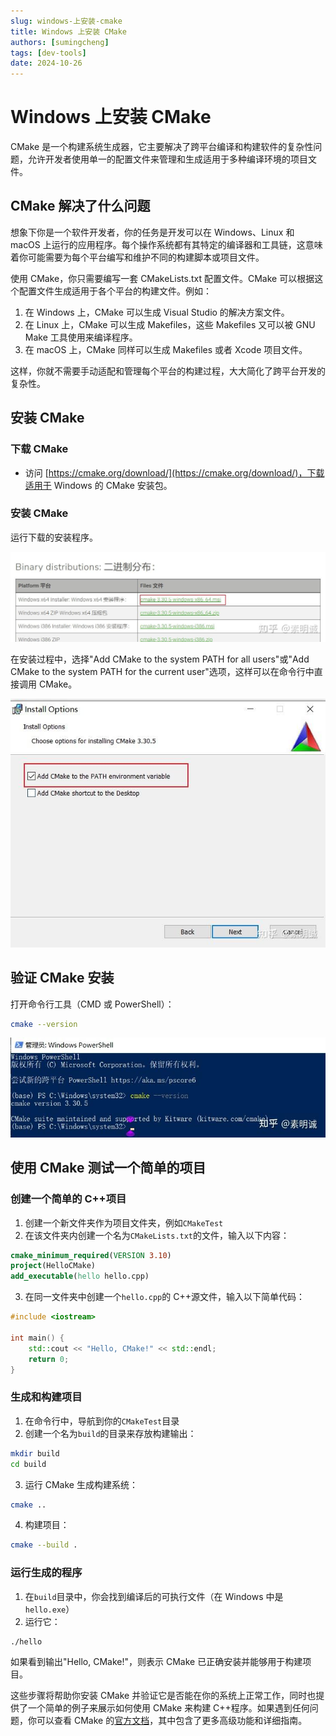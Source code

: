 ```yaml
---
slug: windows-上安装-cmake
title: Windows 上安装 CMake
authors: [sumingcheng]
tags: [dev-tools]
date: 2024-10-26
---
```


# Windows 上安装 CMake





CMake 是一个构建系统生成器，它主要解决了跨平台编译和构建软件的复杂性问题，允许开发者使用单一的配置文件来管理和生成适用于多种编译环境的项目文件。

## CMake 解决了什么问题

想象下你是一个软件开发者，你的任务是开发可以在 Windows、Linux 和 macOS 上运行的应用程序。每个操作系统都有其特定的编译器和工具链，这意味着你可能需要为每个平台编写和维护不同的构建脚本或项目文件。

使用 CMake，你只需要编写一套 CMakeLists.txt 配置文件。CMake 可以根据这个配置文件生成适用于各个平台的构建文件。例如：

1. 在 Windows 上，CMake 可以生成 Visual Studio 的解决方案文件。
2. 在 Linux 上，CMake 可以生成 Makefiles，这些 Makefiles 又可以被 GNU Make 工具使用来编译程序。
3. 在 macOS 上，CMake 同样可以生成 Makefiles 或者 Xcode 项目文件。

这样，你就不需要手动适配和管理每个平台的构建过程，大大简化了跨平台开发的复杂性。

## 安装 CMake

### 下载 CMake

- 访问 [https://cmake.org/download/](https://cmake.org/download/)，下载适用于 Windows 的 CMake 安装包。

### 安装 CMake

运行下载的安装程序。

![安装CMake步骤1](../image/d2719d305851faf3087521a005a04c92.jpg)

在安装过程中，选择"Add CMake to the system PATH for all users"或"Add CMake to the system PATH for the current user"选项，这样可以在命令行中直接调用 CMake。

![安装CMake步骤2](../image/d0d6fa5493ec5ba8de9c272d8e842d77.jpg)

## 验证 CMake 安装

打开命令行工具（CMD 或 PowerShell）：

```bash
cmake --version
```

![验证CMake安装](../image/091698446c90c83e75a77559dfffcbb1.jpg)

## 使用 CMake 测试一个简单的项目

### 创建一个简单的 C++项目

1. 创建一个新文件夹作为项目文件夹，例如`CMakeTest`
2. 在该文件夹内创建一个名为`CMakeLists.txt`的文件，输入以下内容：

```cmake
cmake_minimum_required(VERSION 3.10)
project(HelloCMake)
add_executable(hello hello.cpp)
```

3. 在同一文件夹中创建一个`hello.cpp`的 C++源文件，输入以下简单代码：

```cpp
#include <iostream>

int main() {
    std::cout << "Hello, CMake!" << std::endl;
    return 0;
}
```

### 生成和构建项目

1. 在命令行中，导航到你的`CMakeTest`目录
2. 创建一个名为`build`的目录来存放构建输出：

```bash
mkdir build
cd build
```

3. 运行 CMake 生成构建系统：

```bash
cmake ..
```

4. 构建项目：

```bash
cmake --build .
```

### 运行生成的程序

1. 在`build`目录中，你会找到编译后的可执行文件（在 Windows 中是`hello.exe`）
2. 运行它：

```bash
./hello
```

如果看到输出"Hello, CMake!"，则表示 CMake 已正确安装并能够用于构建项目。

这些步骤将帮助你安装 CMake 并验证它是否能在你的系统上正常工作，同时也提供了一个简单的例子来展示如何使用 CMake 来构建 C++程序。如果遇到任何问题，你可以查看 CMake 的[官方文档](https://cmake.org/documentation/)，其中包含了更多高级功能和详细指南。